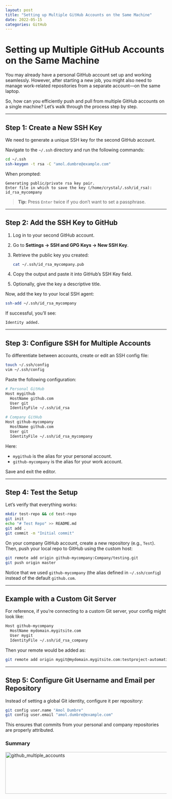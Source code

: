 ```yaml
---
layout: post
title: "Setting up Multiple GitHub Accounts on the Same Machine"
date: 2022-05-15
categories: GitHub
---
```


# Setting up Multiple GitHub Accounts on the Same Machine

You may already have a personal GitHub account set up and working seamlessly. However, after starting a new job, you might also need to manage work-related repositories from a separate account—on the same laptop.  

So, how can you efficiently push and pull from multiple GitHub accounts on a single machine? Let’s walk through the process step by step.  

---

## Step 1: Create a New SSH Key

We need to generate a unique SSH key for the second GitHub account.  

Navigate to the `~/.ssh` directory and run the following commands:

```bash
cd ~/.ssh
ssh-keygen -t rsa -C "amol.dumbre@example.com"
````

When prompted:

```
Generating public/private rsa key pair.
Enter file in which to save the key (/home/crystal/.ssh/id_rsa): id_rsa_mycompany
```

> **Tip:** Press `Enter` twice if you don’t want to set a passphrase.

---

## Step 2: Add the SSH Key to GitHub

1. Log in to your second GitHub account.

2. Go to **Settings → SSH and GPG Keys → New SSH Key**.

3. Retrieve the public key you created:

   ```bash
   cat ~/.ssh/id_rsa_mycompany.pub
   ```

4. Copy the output and paste it into GitHub’s SSH Key field.

5. Optionally, give the key a descriptive title.

Now, add the key to your local SSH agent:

```bash
ssh-add ~/.ssh/id_rsa_mycompany
```

If successful, you’ll see:

```
Identity added.
```

---

## Step 3: Configure SSH for Multiple Accounts

To differentiate between accounts, create or edit an SSH config file:

```bash
touch ~/.ssh/config
vim ~/.ssh/config
```

Paste the following configuration:

```bash
# Personal GitHub
Host mygithub
  HostName github.com
  User git
  IdentityFile ~/.ssh/id_rsa

# Company GitHub
Host github-mycompany
  HostName github.com
  User git
  IdentityFile ~/.ssh/id_rsa_mycompany
```

Here:

* `mygithub` is the alias for your personal account.
* `github-mycompany` is the alias for your work account.

Save and exit the editor.

---

## Step 4: Test the Setup

Let’s verify that everything works:

```bash
mkdir test-repo && cd test-repo
git init
echo "# Test Repo" >> README.md
git add .
git commit -m "Initial commit"
```

On your company GitHub account, create a new repository (e.g., `Test`).
Then, push your local repo to GitHub using the custom host:

```bash
git remote add origin github-mycompany:Company/testing.git
git push origin master
```

Notice that we used `github-mycompany` (the alias defined in `~/.ssh/config`) instead of the default `github.com`.

---

## Example with a Custom Git Server

For reference, if you’re connecting to a custom Git server, your config might look like:

```bash
Host github-mycompany
  HostName mydomain.mygitsite.com
  User mygit
  IdentityFile ~/.ssh/id_rsa_company
```

Then your remote would be added as:

```bash
git remote add origin mygit@mydomain.mygitsite.com:testproject-automation/testrepo.git
```

---

## Step 5: Configure Git Username and Email per Repository

Instead of setting a global Git identity, configure it per repository:

```bash
git config user.name "Amol Dumbre"
git config user.email "amol.dumbre@example.com"
```

This ensures that commits from your personal and company repositories are properly attributed.

### Summary

<img width="768" height="130" alt="github_multiple_accounts" src="https://github.com/user-attachments/assets/1507c8a4-0591-4d45-8091-765ac77468cd" />

